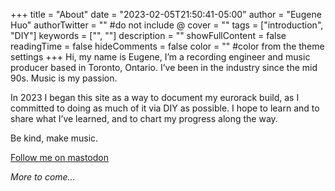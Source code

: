 +++
title = "About"
date = "2023-02-05T21:50:41-05:00"
author = "Eugene Huo"
authorTwitter = "" #do not include @
cover = ""
tags = ["introduction", "DIY"]
keywords = ["", ""]
description = ""
showFullContent = false
readingTime = false
hideComments = false
color = "" #color from the theme settings
+++
Hi, my name is Eugene, I’m a recording engineer and music producer based in Toronto, Ontario. I’ve been in the industry since the mid 90s. Music is my passion.

In 2023 I began this site as a way to document my eurorack build, as I committed to doing as much of it via DIY as possible. I hope to learn and to share what I’ve learned, and to chart my progress along the way.

Be kind, make music.

[Follow me on mastodon](https://universeodon.com/@yougenius)

*More to come…*
